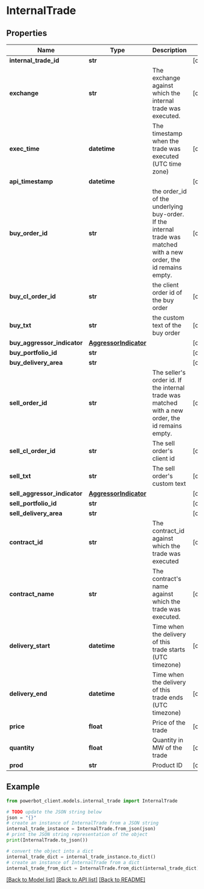 # InternalTrade


## Properties

Name | Type | Description | Notes
------------ | ------------- | ------------- | -------------
**internal_trade_id** | **str** |  | [optional] 
**exchange** | **str** | The exchange against which the internal trade was executed. | [optional] 
**exec_time** | **datetime** | The timestamp when the trade was executed (UTC time zone) | [optional] 
**api_timestamp** | **datetime** |  | [optional] 
**buy_order_id** | **str** | the order_id of the underlying buy-order. If the internal trade was matched with a new order, the id remains empty. | [optional] 
**buy_cl_order_id** | **str** | the client order id of the buy order | [optional] 
**buy_txt** | **str** | the custom text of the buy order | [optional] 
**buy_aggressor_indicator** | [**AggressorIndicator**](AggressorIndicator.md) |  | [optional] 
**buy_portfolio_id** | **str** |  | [optional] 
**buy_delivery_area** | **str** |  | [optional] 
**sell_order_id** | **str** | The seller&#39;s order id. If the internal trade was matched with a new order, the id remains empty. | [optional] 
**sell_cl_order_id** | **str** | The sell order&#39;s client id | [optional] 
**sell_txt** | **str** | The sell order&#39;s custom text | [optional] 
**sell_aggressor_indicator** | [**AggressorIndicator**](AggressorIndicator.md) |  | [optional] 
**sell_portfolio_id** | **str** |  | [optional] 
**sell_delivery_area** | **str** |  | [optional] 
**contract_id** | **str** | The contract_id against which the trade was executed | [optional] 
**contract_name** | **str** | The contract&#39;s name against which the trade was executed. | [optional] 
**delivery_start** | **datetime** | Time when the delivery of this trade starts (UTC timezone) | [optional] 
**delivery_end** | **datetime** | Time when the delivery of this trade ends (UTC timezone) | [optional] 
**price** | **float** | Price of the trade | [optional] 
**quantity** | **float** | Quantity in MW of the trade | [optional] 
**prod** | **str** | Product ID | [optional] 

## Example

```python
from powerbot_client.models.internal_trade import InternalTrade

# TODO update the JSON string below
json = "{}"
# create an instance of InternalTrade from a JSON string
internal_trade_instance = InternalTrade.from_json(json)
# print the JSON string representation of the object
print(InternalTrade.to_json())

# convert the object into a dict
internal_trade_dict = internal_trade_instance.to_dict()
# create an instance of InternalTrade from a dict
internal_trade_from_dict = InternalTrade.from_dict(internal_trade_dict)
```
[[Back to Model list]](../README.md#documentation-for-models) [[Back to API list]](../README.md#documentation-for-api-endpoints) [[Back to README]](../README.md)


